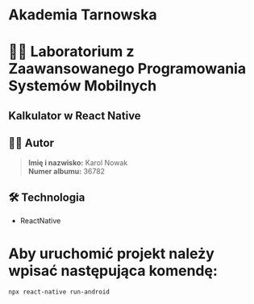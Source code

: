 # Akademia Tarnowska
# 🧑‍💻 Laboratorium z Zaawansowanego Programowania Systemów Mobilnych
## Kalkulator w React Native

## 👨‍🏫 Autor
> **Imię i nazwisko:** Karol Nowak  
>**Numer albumu:** 36782  

## 🛠️ Technologia
- ReactNative

# Aby uruchomić projekt należy wpisać następująca komendę: 
```bash
npx react-native run-android
```
